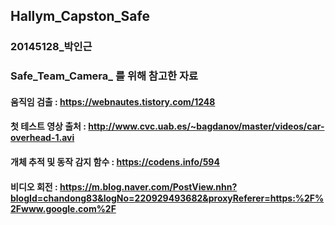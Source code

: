 ## Hallym_Capston_Safe

### 20145128_박인근

### Safe_Team_Camera_ 를 위해 참고한 자료

#### 움직임 검출 : https://webnautes.tistory.com/1248

#### 첫 테스트 영상 출처 : http://www.cvc.uab.es/~bagdanov/master/videos/car-overhead-1.avi

#### 개체 추적 및 동작 감지 함수 : https://codens.info/594

#### 비디오 회전 : https://m.blog.naver.com/PostView.nhn?blogId=chandong83&logNo=220929493682&proxyReferer=https:%2F%2Fwww.google.com%2F

